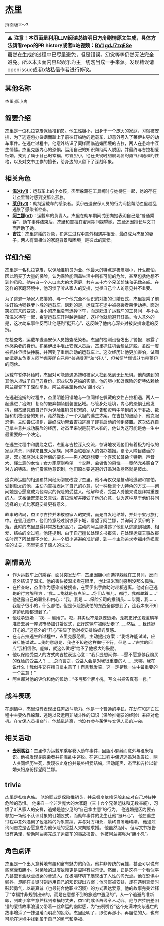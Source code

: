 # 杰里
页面版本:v3
 

| :warning: 注意！本页面是利用LLM阅读总结明日方舟剧情原文生成，具体方法请看repo的PR history或者b站视频：[BV1gdJ7zqESe](https://www.bilibili.com/video/BV1gdJ7zqESe/)         |
|:----------------------------|
| 虽然在生成的过程中已尽量避免，但是错误，幻觉等等仍然无法完全避免。所以本页面内容以娱乐为主，切勿当成一手来源。发现错误请open issue或者b站私信作者进行修改。|



## 其他名称
杰里;胆小鬼
## 简要介绍
杰里是一位札拉克族保险推销员。他生性胆小，出身于一个庞大的家庭，习惯被安排，为了逃避包办婚姻而踏上了前往订婚地的运载车，却意外卷入了莱伊主导的劫车事件。在逃亡过程中，他意外结识了同样面临逃婚困境的吉拉，两人在患难中互生情愫。杰里克服内心的恐惧，运用自己的知识帮助两人脱困，并最终与吉拉相爱结婚，找到了属于自己的幸福。尽管胆小，他在关键时刻展现出的勇气和随和的性格，以及对文书工作的擅长，给身边的人留下了深刻印象。
## 相关角色
-   **[温米](char_4081_warmy.md)([v1](../chars/char_4081_warmy.md))**：运载车上的小女孩，杰里躲藏在工具间时与她待在一起，她的存在让杰里暂时感到没那么孤独。
-   **[莱伊](char_4117_ray.md)([v1](../chars/char_4117_ray.md))**：劫持运载车的感染者。莱伊击退安保人员的行为间接帮助杰里趁乱逃脱了感染者检查。
-   **[阿兰娜](char_4178_alanna.md)([v1](../chars/char_4178_alanna.md))**：运载车的负责人。杰里在劫车期间试图向她表明自己是“普通乘客”，劫车事件结束后，杰里和吉拉在蜜月期间探望她，杰里还因擅长写文书而帮助了她。
-   **吉拉**：杰里逃婚的对象，在逃生过程中意外相遇并相爱，最终成为杰里的妻子。两人有着相似的家庭背景和困境，是彼此的真爱。
## 详细介绍
杰里是一名札拉克族，以保险推销员为业。他最大的特点是极度胆小，什么都怕，因此购买了大量的保险，认为保险能涵盖生活中所有可能的危险，甚至包括他想不到的风险。他来自一个人口庞大的大家庭，共有三十六个兄弟姐妹和无数亲戚。在这样的家庭环境中，他习惯了听从家人的安排，觉得自己个人的意见并不重要。

为了逃避一场家人安排的、与一个他完全不认识的对象的订婚仪式，杰里搭乘了前往订婚地钢铁萝卜城的运载车。讽刺的是，运载车在途中被感染者莱伊劫持。面对突如其来的变故，胆小的杰里没有选择下车，而是躲进了运载车的工具间，与小女孩温米待在一起，希望运载车开得越远越好，这样他就能避开订婚。令人意外的是，这次劫车事件反而让他感到“挺开心”，这反映了他内心深处对被安排命运的反抗。

在检查站，运载车遭遇安保人员搜查感染者。杰里的检测设备发出了警报，暴露了他感染者的身份。在莱伊出手阻止安保人员后，杰里抓住机会趁乱逃脱，虽然一度被抓住但很快挣脱，并回到了重新启动的运载车上。这次经历让他更加害怕，试图向运载车负责人阿兰娜表明自己是“普通乘客”和“好人”，但被阿兰娜误认为是莱伊的同伙。

运载车暂停补给时，杰里对可能遭遇追捕和被家人找到感到无比恐惧。他向遇到的其他人坦诚了自己的身份、职业以及逃婚的实情。他的胆小和对保险的奇特依赖给阿兰娜留下了深刻印象，阿兰娜甚至称他为“胆小鬼”。

在逃避追捕的过程中，杰里阴差阳错地与一位同样在躲藏的女性吉拉相遇。两人一起逃进了冶炼厂复杂的废弃物倾倒装置区域。尽管身处险境，内心的恐惧让他发抖，但杰里凭借自己作为保险推销员积累的、从广告和资料中学到的关于事故、数据和机械设备的知识，竟然提出了一个大胆的逃生方案。在吉拉的鼓励下，他克服恐惧，主动尝试操作，最终成功带着吉拉逃离了即将启动的倾倒装置。这次依靠自己拿主意并成功脱险的经历，对杰里来说是前所未有的，他认为这可能是他一生中最重要的一个决定。

在逃生过程中和脱险之后，杰里与吉拉深入交流，惊讶地发现他们有着极为相似的家庭背景，同样来自庞大家族，同样面临着家人的包办婚姻。更令人瞠目结舌的是，双方家庭对未来伴侣的要求——男方家庭想要一个喜欢长耳朵卡特斯、声音大、懂生意的女性；女方家庭则希望一个安静、会销售的男性——竟然完美契合了对方的特质。他们震惊地意识到，他们原本要逃避的订婚对象竟然就是彼此。

这次命运般的相遇和共同经历彻底改变了杰里。他不再仅仅是被动地逃避和害怕。受到启发的他，主动向吉拉表达了自己的心意，以一种极具个人特色的方式——询问她是否愿意成为他购买的保险的受益人。他解释说，受益人对他来说是非常重要的人，这番话既笨拙又真诚。吉拉理解并接受了他的心意，认为这种基于他们共同选择的方式比家庭安排更有意义。

故事的结局，杰里与吉拉并未按照家人的安排，而是自发地结婚，并处于蜜月旅行中。在蜜月途中，他们特意经过钢铁萝卜城，看望了阿兰娜，并询问了莱伊的下落。此时的杰里显得非常放松和高兴，主动向阿兰娜讲述了他们从逃跑到相遇、相爱、结婚的全过程。他还提到，由于自己擅长处理文书报告，在处理运载车事故报告时帮了阿兰娜不少忙。从一个胆小逃避的准新郎，到一个主动追求幸福并承担责任的丈夫，杰里完成了惊人的成长。
## 剧情高光
-   作为运载车上的乘客，面对突发劫车，杰里因胆小而选择躲藏在工具间，反而意外结识了温米。他的害怕被温米看在眼里，也让温米暂时感到没那么孤独。
-   在检查站，杰里作为感染者被搜查，在莱伊出手救助时趁机逃离。他对自己逃跑的行为解释为：“我......我就是有点怕......你们去哪儿，都行，我都跟着......”
-   他透露自己的职业和内心：“我，我是......保险公司的推销员......毕竟，我......我胆子很小的，什么都怕。但是保险把我怕的东西全都想到了，连我本来不知道的危险都想到了。”
-   他坦承逃婚：“我......逃婚了。呃，其实也不是我要逃婚，是我正好坐着这辆车准备去另一座城市参加订婚仪式，正好这辆车被你劫走了......然后......我还挺开心的。”这意外的“开心”突显了他对被安排婚姻的反感。
-   在与吉拉逃生的过程中，杰里克服恐惧，主动提出方案：“我或许能试试，应该只能试试......我的意思是，我也不知道这样做行不行，但是......”吉拉的回应“我相信你，能做，就这么做吧”给予了他极大的鼓励。
-   他以保险受益人的方式向吉拉表达心意：“我只是想问你......愿不愿意做我购买的保险的受益人？......总而言之，受益人会是对我很重要的人......天哪，我在说什么！我似乎又在擅自拿主意了！而且我发誓，这一定是我一生中最重要的一个主意！”
-   阿兰娜对他的评价和他的帮助：“多亏那个胆小鬼，写文书报告真有一套。”
## 战斗表现
在剧情中，杰里没有表现出任何战斗能力。他是一个普通的平民，在劫车和逃亡过程中主要依靠躲藏、逃跑以及运用非战斗性的知识（保险推销员的经验）来应对危机。在安保人员搜查时，他趁乱逃离，也没有参与莱伊与安保人员的冲突。
## 相关活动
-   **[去咧嘴谷](../stories/act16mini.md)**：杰里作为运载车乘客卷入劫车事件，因胆小躲藏而意外与温米相识。他被发现是感染者并在混乱中逃脱。在逃亡过程中偶遇逃婚对象吉拉，两人共同经历生死，发现彼此身份并最终相爱结婚。活动尾声，杰里和吉拉以新婚夫妇身份探望阿兰娜。
## trivia
杰里是札拉克族。
他的职业是保险推销员，并且极度依赖保险来应对自己对各种危险的恐惧。
他来自一个非常庞大的大家庭（三十六个兄弟姐妹和无数亲戚），习惯了听从家人的安排，逃婚是他少见的“自己拿主意”的行为。
他逃婚是因为要去参加一场他不认识对象的订婚仪式，而劫车事件的发生让他“挺开心”。
他在逃生过程中意外遇到了他逃婚的对象吉拉，并与对方相爱，最终自发地结婚。
他通过询问吉拉是否愿意成为他保险的受益人来向她求婚。
他虽然胆小，但写文书报告很有条理，帮助阿兰娜完成了运载车的事故报告。
他被阿兰娜称为“胆小鬼”。
## 角色点评
杰里是一个出人意料地有趣和富有魅力的角色。他并非传统的英雄，甚至可以说有些窝囊和胆小，对保险的过度依赖更是显得有些荒诞。然而，正是这样一个看似平凡甚至有些缺点缠身的普通人，在极端环境下展现出了人性的闪光点。他在恐惧中颤抖，却能在关键时刻运用自己的知识提出方案；他习惯被安排，却在遇到真爱时鼓起勇气，以最真诚（也最符合他职业习惯）的方式表达爱意。他的故事完美诠释了“幸福并非规划出来的，而是在意想不到的旅途中遇见的”。从一个逃避的准新郎，到敢于拿主意并找到幸福的丈夫，杰里的成长曲线令人动容。他与吉拉阴差阳错的爱情故事浪漫又带着一丝命运的幽默感，为“去咧嘴谷”这个充满冲突与逃亡的故事增添了一抹温暖而明亮的色彩。杰里证明了，即使再渺小、再胆怯的人，也有可能在逆境中找到属于自己的勇气和幸福。